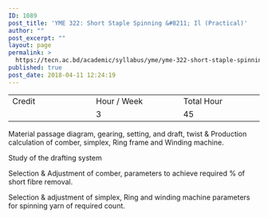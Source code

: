```yaml
---
ID: 1089
post_title: 'YME 322: Short Staple Spinning &#8211; Il (Practical)'
author: ""
post_excerpt: ""
layout: page
permalink: >
  https://tecn.ac.bd/academic/syllabus/yme/yme-322-short-staple-spinning-il-practical
published: true
post_date: 2018-04-11 12:24:19
---
```

<table width="625">
<tbody>
<tr>
<td width="206">Credit</td>
<td width="219">Hour / Week</td>
<td width="200">Total Hour</td>
</tr>
<tr>
<td width="206"></td>
<td width="219">3</td>
<td width="200">45</td>
</tr>
</tbody>
</table>
Material passage diagram, gearing, setting, and draft, twist &amp; Production calculation of comber, simplex, Ring frame and Winding machine.

Study of the drafting system

Selection &amp; Adjustment of comber, parameters to achieve required % of short fibre removal.

Selection &amp; adjustment of simplex, Ring and winding machine parameters for spinning yarn of required count.